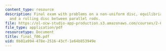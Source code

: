 ```yaml
---
content_type: resource
description: Final exam with problems on a non-uniform disc, equilibria and stability,
  and a rolling disc between parallel rods.
file: https://ol-ocw-studio-app-production.s3.amazonaws.com/courses/2-003j-dynamics-and-control-i-fall-2007/8b81a994478e251643cf1e64b853949e_final_f06.pdf
file_type: application/pdf
resourcetype: Document
title: final_f06.pdf
uid: 8b81a994-478e-2516-43cf-1e64b853949e
---
```

